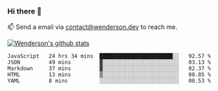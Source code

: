 ### Hi there 👋

<!--
**Wenderson-P/wenderson-p** is a ✨ _special_ ✨ repository because its `README.md` (this file) appears on your GitHub profile.

Here are some ideas to get you started:

- 🔭 I’m currently working on ...
- 🌱 I’m currently learning ...
- 👯 I’m looking to collaborate on ...
- 🤔 I’m looking for help with ...
- 💬 Ask me about ...
- 📫 How to reach me: ...
- 😄 Pronouns: ...
- ⚡ Fun fact: ...
-->

📫  Send a email via contact@wenderson.dev to reach me.

[![Wenderson's github stats](https://github-readme-stats.vercel.app/api?username=wenderson-p&show_icons=true&theme=tokyonight&hide=issues)](https://github.com/wenderson-p/github-readme-stats)

<!--START_SECTION:waka-->
```text
JavaScript   24 hrs 34 mins  ███████████████████████░░   92.57 % 
JSON         49 mins         ▓░░░░░░░░░░░░░░░░░░░░░░░░   03.13 % 
Markdown     37 mins         ▓░░░░░░░░░░░░░░░░░░░░░░░░   02.37 % 
HTML         13 mins         ▒░░░░░░░░░░░░░░░░░░░░░░░░   00.85 % 
YAML         8 mins          ░░░░░░░░░░░░░░░░░░░░░░░░░   00.53 % 
```
<!--END_SECTION:waka-->
